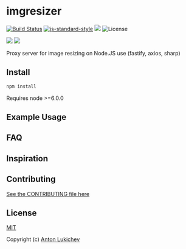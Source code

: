 # imgresizer
[![Build Status](https://img.shields.io/travis/AntonLukichev/imgresizer/master.svg?style=flat-square)](https://travis-ci.org/AntonLukichev/imgresizer)
[![js-standard-style](https://img.shields.io/badge/code%20style-standard-brightgreen.svg?style=flat-square)](http://standardjs.com/)
![](https://img.shields.io/node/v/fastify/latest.svg?style=flat-square)
![License](https://img.shields.io/npm/l/fastify.svg?style=flat-square)

![](https://img.shields.io/github/release/AntonLukichev/imgresizer.svg?style=flat-square)
![](https://img.shields.io/github/downloads/AntonLukichev/imgresizer/total.svg?style=flat-square)

Proxy server for image resizing on Node.JS use (fastify, axios, sharp)

## Install
```js
npm install
```
Requires node >=6.0.0

## Example Usage

## FAQ

## Inspiration

## Contributing
[See the CONTRIBUTING file here](CONTRIBUTING.md)

## License
[MIT](LICENSE) 

Copyright (c) [Anton Lukichev](https://github.com/AntonLukichev)

